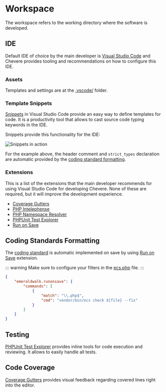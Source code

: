 # Workspace

The workspace refers to the working directory where the software is developed.

## IDE

Default IDE of choice by the main developer is [Visual Studio Code](https://code.visualstudio.com/) and Chevere provides tooling and recommendations on how to configure this IDE.

### Assets

Templates and settings are at the [.vscode/](https://github.com/chevere/chevere/tree/main/.vscode) folder.

### Template Snippets

[Snippets](https://code.visualstudio.com/docs/editor/userdefinedsnippets) in Visual Studio Code provide an easy way to define templates for code. It is a productivity tool that allows to cast source code typing keywords in the IDE.

Snippets provide this functionality for the IDE:

![Snippets in action](./../../src/screen/snippets-in-action.gif "Snippets in action")

For the example above, the header comment and `strict_types` declaration are automatic provided by the [coding standard formatting](#coding-standards-formatting).

### Extensions

This is a list of the extensions that the main developer recommends for using Visual Studio Code for developing Chevere. None of these are required, but it will improve the development experience.

* [Coverage Gutters](https://marketplace.visualstudio.com/items?itemName=ryanluker.vscode-coverage-gutters)
* [PHP Intelephense](https://marketplace.visualstudio.com/items?itemName=bmewburn.vscode-intelephense-client)
* [PHP Namespace Resolver](https://marketplace.visualstudio.com/items?itemName=MehediDracula.php-namespace-resolver)
* [PHPUnit Test Explorer](https://marketplace.visualstudio.com/items?itemName=recca0120.vscode-phpunit)
* [Run on Save](https://marketplace.visualstudio.com/items?itemName=emeraldwalk.RunOnSave)


## Coding Standards Formatting

The [coding standard](../standard/coding.md) is automatic implemented on save by using [Run on Save](https://marketplace.visualstudio.com/items?itemName=emeraldwalk.RunOnSave) extension.

::: warning
Make sure to configure your filters in the [ecs.php](../standard/coding.md#ecsphp) file.
:::

```json
{
    "emeraldwalk.runonsave": {
        "commands": [
            {
                "match": "\\.php$",
                "cmd": "vendor/bin/ecs check ${file} --fix"
            }
        ]
    }
}
```

## Testing

[PHPUnit Test Explorer](https://marketplace.visualstudio.com/items?itemName=recca0120.vscode-phpunit) provides inline tools for code execution and reviewing. It allows to easily handle all tests.

## Code Coverage

[Coverage Gutters](https://marketplace.visualstudio.com/items?itemName=ryanluker.vscode-coverage-gutters) provides visual feedback regarding covered lines right into the editor.
